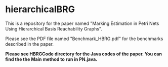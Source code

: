 # hierarchicalBRG

This is a repository for the paper named "Marking Estimation in Petri Nets Using Hierarchical Basis
Reachability Graphs".


Please see the PDF file named "Benchmark_HBRG.pdf" for the benchmarks described in the paper.

<B>Please see HBRGCode directory for the Java codes of the paper. You can find the the Main method to run in PN.java.</B>  

